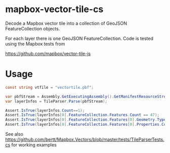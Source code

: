 # mapbox-vector-tile-cs 

Decode a Mapbox vector tile into a collection of GeoJSON FeatureCollection objects.

For each layer there is one GeoJSON FeatureCollection. Code is tested using the Mapbox tests from

https://github.com/mapbox/vector-tile-js

# Usage

```cs
const string vtfile = "vectortile.pbf";

var pbfStream = Assembly.GetExecutingAssembly().GetManifestResourceStream(vtfile);
var layerInfos = TileParser.Parse(pbfStream);

Assert.IsTrue(layerInfos.Count==1);
Assert.IsTrue(layerInfos[0].FeatureCollection.Features.Count == 47);
Assert.IsTrue(layerInfos[0].FeatureCollection.Features[0].Geometry.Type == GeoJSONObjectType.Polygon);
Assert.IsTrue(layerInfos[0].FeatureCollection.Features[0].Properties.Count==2);
```

See also https://github.com/bertt/Mapbox.Vectors/blob/master/tests/TileParserTests.cs for working examples

